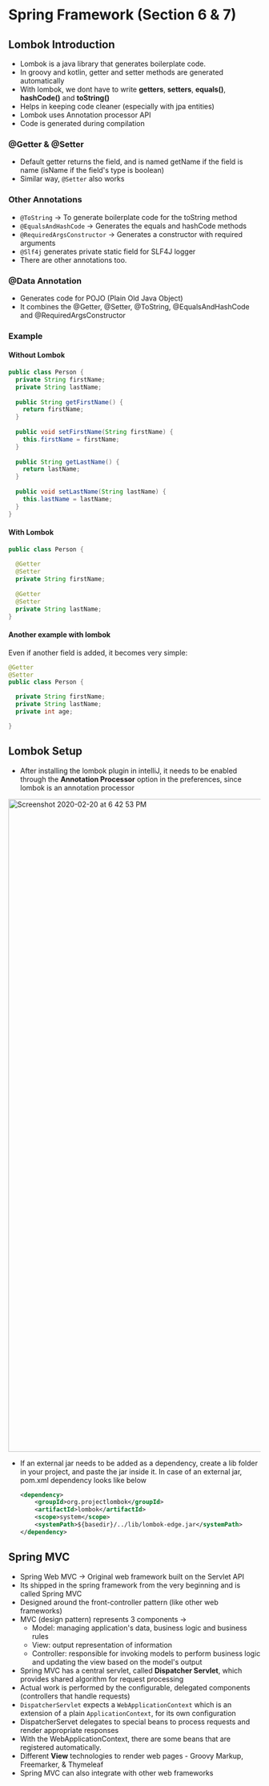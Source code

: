 # Spring Framework (Section 6 & 7)

## Lombok Introduction

- Lombok is a java library that generates boilerplate code.
- In groovy and kotlin, getter and setter methods are generated automatically
- With lombok, we dont have to write **getters**, **setters**, **equals()**, **hashCode()** and **toString()**
- Helps in keeping code cleaner (especially with jpa entities)
- Lombok uses Annotation processor API
- Code is generated during compilation

### @Getter & @Setter

- Default getter returns the field, and is named getName if the field is name (isName if the field's type is boolean)
- Similar way, `@Setter` also works

### Other Annotations

- `@ToString` -> To generate boilerplate code for the toString method
- `@EqualsAndHashCode` -> Generates the equals and hashCode methods
- `@RequiredArgsConstructor` -> Generates a constructor with required arguments
- `@Slf4j` generates private static field for SLF4J logger
- There are other annotations too.

### @Data Annotation

- Generates code for POJO (Plain Old Java Object)
- It combines the @Getter, @Setter, @ToString, @EqualsAndHashCode and @RequiredArgsConstructor

### Example

#### Without Lombok

```java
public class Person {
  private String firstName;
  private String lastName;
  
  public String getFirstName() {
    return firstName;
  }
  
  public void setFirstName(String firstName) {
    this.firstName = firstName;
  }
  
  public String getLastName() {
    return lastName;
  }
  
  public void setLastName(String lastName) {
    this.lastName = lastName;
  }
}
```

#### With Lombok

```java
public class Person {
  
  @Getter
  @Setter
  private String firstName;
  
  @Getter
  @Setter
  private String lastName;
}
```

#### Another example with lombok

Even if another field is added, it becomes very simple:

```java
@Getter
@Setter
public class Person {

  private String firstName;
  private String lastName;
  private int age;

}
```

## Lombok Setup

- After installing the lombok plugin in intelliJ, it needs to be enabled through the **Annotation Processor** option in the preferences, since lombok is an annotation processor

<img width="1300" alt="Screenshot 2020-02-20 at 6 42 53 PM" src="https://user-images.githubusercontent.com/10058009/74936936-17e0b100-5411-11ea-85f1-711ee2fb7e23.png">

- If an external jar needs to be added as a dependency, create a lib folder in your project, and paste the jar inside it. In case of an external jar, pom.xml dependency looks like below
  ```xml
  <dependency>
      <groupId>org.projectlombok</groupId>
      <artifactId>lombok</artifactId>
      <scope>system</scope>
      <systemPath>${basedir}/../lib/lombok-edge.jar</systemPath>
  </dependency>
  ```
  
## Spring MVC

- Spring Web MVC -> Original web framework built on the Servlet API
- Its shipped in the spring framework from the very beginning and is called Spring MVC
- Designed around the front-controller pattern (like other web frameworks)
- MVC (design pattern) represents 3 components ->
  - Model: managing application's data, business logic and business rules
  - View: output representation of information
  - Controller: responsible for invoking models to perform business logic and updating the view based on the model's output
- Spring MVC has a central servlet, called **Dispatcher Servlet**, which provides shared algorithm for request processing
- Actual work is performed by the configurable, delegated components (controllers that handle requests)
- `DispatcherServlet` expects a `WebApplicationContext` which is an extension of a plain `ApplicationContext`, for its own configuration
- DispatcherServet delegates to special beans to process requests and render appropriate responses
- With the WebApplicationContext, there are some beans that are registered automatically.
- Different **View** technologies to render web pages - Groovy Markup, Freemarker, & Thymeleaf
- Spring MVC can also integrate with other web frameworks
